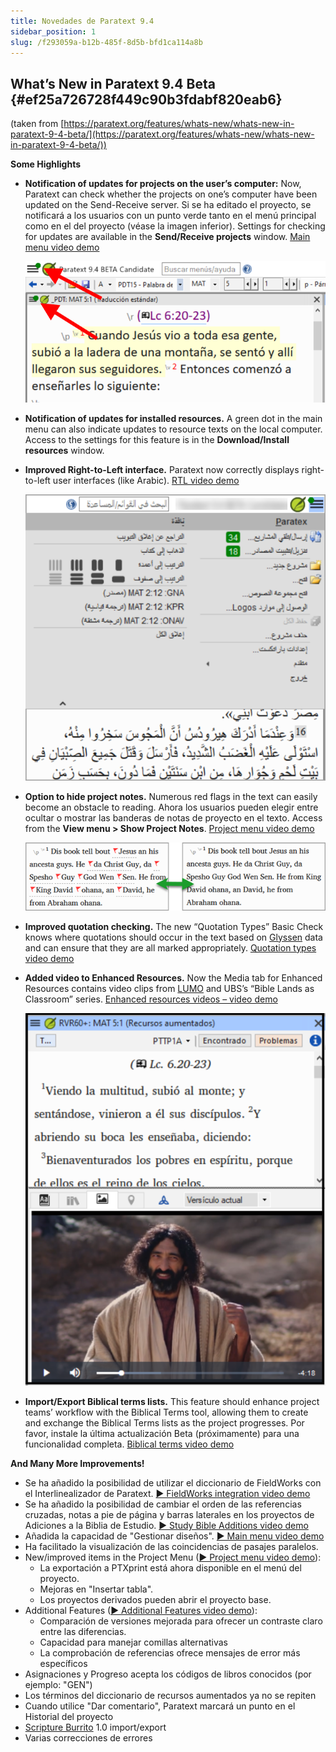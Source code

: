 ```yaml
---
title: Novedades de Paratext 9.4
sidebar_position: 1
slug: /f293059a-b12b-485f-8d5b-bfd1ca114a8b
---
```


## **What’s New in Paratext 9.4 Beta** {#ef25a726728f449c90b3fdabf820eab6}

(taken from [https://paratext.org/features/whats-new/whats-new-in-paratext-9-4-beta/](https://paratext.org/features/whats-new/whats-new-in-paratext-9-4-beta/))

**Some Highlights**

- **Notification of updates for projects on the user’s computer:** Now, Paratext can check whether the projects on one’s computer have been updated on the Send-Receive server. Si se ha editado el proyecto, se notificará a los usuarios con un punto verde tanto en el menú principal como en el del proyecto (véase la imagen inferior). Settings for checking for updates are available in the **Send/Receive projects** window. [Main menu video demo](https://paratext.org/features/whats-new/whats-new-in-paratext-9-4-beta/?vimeography_gallery=157\&vimeography_video=857678678)

  ![](./1373747243.png)

- **Notification of updates for installed resources.** A green dot in the main menu can also indicate updates to resource texts on the local computer. Access to the settings for this feature is in the **Download/Install resources** window.

- **Improved Right-to-Left interface.** Paratext now correctly displays right-to-left user interfaces (like Arabic). [RTL video demo](https://paratext.org/features/whats-new/whats-new-in-paratext-9-4-beta/?vimeography_gallery=157\&vimeography_video=858761461)

  ![](./1418167455.png)

- **Option to hide project notes.** Numerous red flags in the text can easily become an obstacle to reading. Ahora los usuarios pueden elegir entre ocultar o mostrar las banderas de notas de proyecto en el texto. Access from the **View menu &gt; Show Project Notes**. [Project menu video demo](https://paratext.org/features/whats-new/whats-new-in-paratext-9-4-beta/?vimeography_gallery=157\&vimeography_video=857939433)

  ![](./1989155401.png)

- **Improved quotation checking.** The new “Quotation Types” Basic Check knows where quotations should occur in the text based on [Glyssen](https://software.sil.org/glyssen/) data and can ensure that they are all marked appropriately. [Quotation types video demo](https://paratext.org/features/whats-new/whats-new-in-paratext-9-4-beta/?vimeography_gallery=157\&vimeography_video=859138745)

- **Added video to Enhanced Resources.** Now the Media tab for Enhanced Resources contains video clips from [LUMO](https://lumoproject.com/) and UBS’s “Bible Lands as Classroom” series. [Enhanced resources videos – video demo](https://paratext.org/features/whats-new/whats-new-in-paratext-9-4-beta/?vimeography_gallery=157\&vimeography_video=858761461)

  ![](./119495186.png)

- **Import/Export Biblical terms lists.** This feature should enhance project teams’ workflow with the Biblical Terms tool, allowing them to create and exchange the Biblical Terms lists as the project progresses. Por favor, instale la última actualización Beta (próximamente) para una funcionalidad completa. [Biblical terms video demo](https://paratext.org/features/whats-new/whats-new-in-paratext-9-4-beta/?vimeography_gallery=157\&vimeography_video=858020833)

**And Many More Improvements!**

- Se ha añadido la posibilidad de utilizar el diccionario de FieldWorks con el Interlinealizador de Paratext. [▶ FieldWorks integration video demo](https://paratext.org/features/whats-new/whats-new-in-paratext-9-4-beta/?vimeography_gallery=157\&vimeography_video=859073261)
- Se ha añadido la posibilidad de cambiar el orden de las referencias cruzadas, notas a pie de página y barras laterales en los proyectos de Adiciones a la Biblia de Estudio. [▶ Study Bible Additions video demo](https://paratext.org/features/whats-new/whats-new-in-paratext-9-4-beta/?vimeography_gallery=157\&vimeography_video=858761672)
- Añadida la capacidad de "Gestionar diseños". [▶ Main menu video demo](https://paratext.org/features/whats-new/whats-new-in-paratext-9-4-beta/?vimeography_gallery=157\&vimeography_video=857678678)
- Ha facilitado la visualización de las coincidencias de pasajes paralelos.
- New/improved items in the Project Menu ([▶ Project menu video demo](https://paratext.org/features/whats-new/whats-new-in-paratext-9-4-beta/?vimeography_gallery=157\&vimeography_video=857939433)):
  - La exportación a PTXprint está ahora disponible en el menú del proyecto.
  - Mejoras en "Insertar tabla".
  - Los proyectos derivados pueden abrir el proyecto base.
- Additional Features ([▶ Additional Features video demo](https://paratext.org/features/whats-new/whats-new-in-paratext-9-4-beta/?vimeography_gallery=157\&vimeography_video=859466352)):
  - Comparación de versiones mejorada para ofrecer un contraste claro entre las diferencias.
  - Capacidad para manejar comillas alternativas
  - La comprobación de referencias ofrece mensajes de error más específicos
- Asignaciones y Progreso acepta los códigos de libros conocidos (por ejemplo: "GEN")
- Los términos del diccionario de recursos aumentados ya no se repiten
- Cuando utilice "Dar comentario", Paratext marcará un punto en el Historial del proyecto
- [Scripture Burrito](https://docs.burrito.bible/en/latest/) 1.0 import/export
- Varias correcciones de errores
